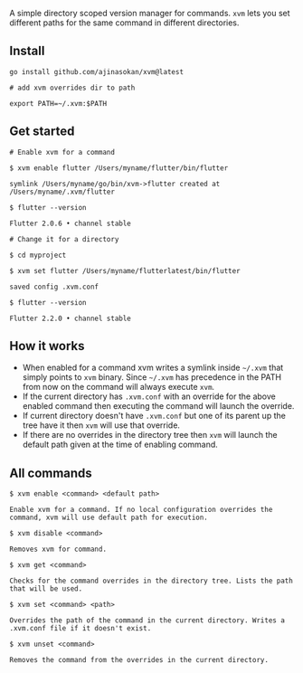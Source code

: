 A simple directory scoped version manager for commands. `xvm` lets you set different paths for the same command in different directories.

## Install

```shell
go install github.com/ajinasokan/xvm@latest

# add xvm overrides dir to path

export PATH=~/.xvm:$PATH
```

## Get started

```shell
# Enable xvm for a command

$ xvm enable flutter /Users/myname/flutter/bin/flutter

symlink /Users/myname/go/bin/xvm->flutter created at /Users/myname/.xvm/flutter

$ flutter --version

Flutter 2.0.6 • channel stable

# Change it for a directory

$ cd myproject

$ xvm set flutter /Users/myname/flutterlatest/bin/flutter

saved config .xvm.conf

$ flutter --version

Flutter 2.2.0 • channel stable
```

## How it works

- When enabled for a command xvm writes a symlink inside `~/.xvm` that simply points to `xvm` binary. Since `~/.xvm` has precedence in the PATH from now on the command will always execute `xvm`.
- If the current directory has `.xvm.conf` with an override for the above enabled command then executing the command will launch the override.
- If current directory doesn't have `.xvm.conf` but one of its parent up the tree have it then `xvm` will use that override.
- If there are no overrides in the directory tree then `xvm` will launch the default path given at the time of enabling command.

## All commands

```
$ xvm enable <command> <default path>

Enable xvm for a command. If no local configuration overrides the command, xvm will use default path for execution.

$ xvm disable <command>

Removes xvm for command.

$ xvm get <command>

Checks for the command overrides in the directory tree. Lists the path that will be used.

$ xvm set <command> <path>

Overrides the path of the command in the current directory. Writes a .xvm.conf file if it doesn't exist.

$ xvm unset <command>

Removes the command from the overrides in the current directory.
```